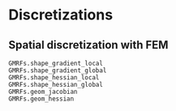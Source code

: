 # Discretizations
## Spatial discretization with FEM
```@docs
GMRFs.shape_gradient_local
GMRFs.shape_gradient_global
GMRFs.shape_hessian_local
GMRFs.shape_hessian_global
GMRFs.geom_jacobian
GMRFs.geom_hessian
```
